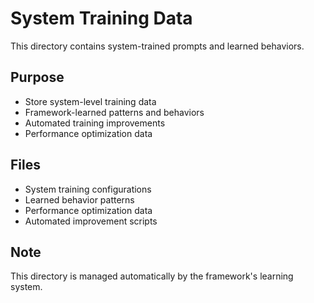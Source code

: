 # System Training Data

This directory contains system-trained prompts and learned behaviors.

## Purpose
- Store system-level training data
- Framework-learned patterns and behaviors
- Automated training improvements
- Performance optimization data

## Files
- System training configurations
- Learned behavior patterns
- Performance optimization data
- Automated improvement scripts

## Note
This directory is managed automatically by the framework's learning system.
